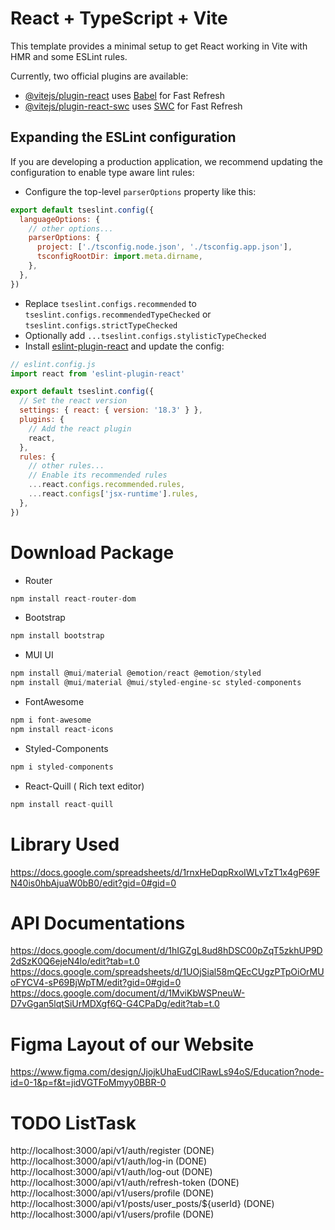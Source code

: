 # React + TypeScript + Vite

This template provides a minimal setup to get React working in Vite with HMR and some ESLint rules.

Currently, two official plugins are available:

- [@vitejs/plugin-react](https://github.com/vitejs/vite-plugin-react/blob/main/packages/plugin-react/README.md) uses [Babel](https://babeljs.io/) for Fast Refresh
- [@vitejs/plugin-react-swc](https://github.com/vitejs/vite-plugin-react-swc) uses [SWC](https://swc.rs/) for Fast Refresh

## Expanding the ESLint configuration

If you are developing a production application, we recommend updating the configuration to enable type aware lint rules:

- Configure the top-level `parserOptions` property like this:

```js
export default tseslint.config({
  languageOptions: {
    // other options...
    parserOptions: {
      project: ['./tsconfig.node.json', './tsconfig.app.json'],
      tsconfigRootDir: import.meta.dirname,
    },
  },
})
```

- Replace `tseslint.configs.recommended` to `tseslint.configs.recommendedTypeChecked` or `tseslint.configs.strictTypeChecked`
- Optionally add `...tseslint.configs.stylisticTypeChecked`
- Install [eslint-plugin-react](https://github.com/jsx-eslint/eslint-plugin-react) and update the config:

```js
// eslint.config.js
import react from 'eslint-plugin-react'

export default tseslint.config({
  // Set the react version
  settings: { react: { version: '18.3' } },
  plugins: {
    // Add the react plugin
    react,
  },
  rules: {
    // other rules...
    // Enable its recommended rules
    ...react.configs.recommended.rules,
    ...react.configs['jsx-runtime'].rules,
  },
})
```
# Download Package
- Router
```js
npm install react-router-dom
```
- Bootstrap
```js
npm install bootstrap
```
- MUI UI
```js
npm install @mui/material @emotion/react @emotion/styled
npm install @mui/material @mui/styled-engine-sc styled-components
```
- FontAwesome
```js
npm i font-awesome
npm install react-icons 
```
- Styled-Components
```js
npm i styled-components
```
- React-Quill ( Rich text editor)
```js
npm install react-quill
```
# Library Used 
https://docs.google.com/spreadsheets/d/1rnxHeDqpRxoIWLvTzT1x4gP69FN40is0hbAjuaW0bB0/edit?gid=0#gid=0

# API Documentations
https://docs.google.com/document/d/1hIGZgL8ud8hDSC00pZqT5zkhUP9D2dSzK0Q6ejeN4lo/edit?tab=t.0
https://docs.google.com/spreadsheets/d/1UOjSial58mQEcCUgzPTpOiOrMUoFYCV4-sP69BjWpTM/edit?gid=0#gid=0
https://docs.google.com/document/d/1MviKbWSPneuW-D7vGgan5lqtSiUrMDXgf6Q-G4CPaDg/edit?tab=t.0

# Figma Layout of our Website
https://www.figma.com/design/JjojkUhaEudClRawLs94oS/Education?node-id=0-1&p=f&t=jidVGTFoMmyy0BBR-0

# TODO ListTask
http://localhost:3000/api/v1/auth/register (DONE)
http://localhost:3000/api/v1/auth/log-in (DONE)
http://localhost:3000/api/v1/auth/log-out (DONE)
http://localhost:3000/api/v1/auth/refresh-token (DONE)
http://localhost:3000/api/v1/users/profile (DONE)
http://localhost:3000/api/v1/posts/user_posts/${userId} (DONE)
http://localhost:3000/api/v1/users/profile (DONE)